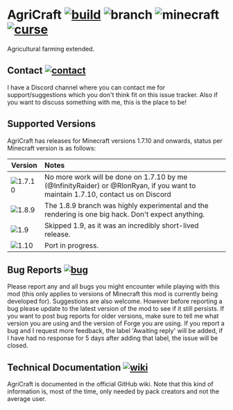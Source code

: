 # AgriCraft [![build]][build-link] ![branch][] ![minecraft][] [![curse]][curse-link]

Agricultural farming extended.

## Contact [![contact]][contact-link]
I have a Discord channel where you can contact me for support/suggestions which you don't think fit on this issue tracker. Also if you want to discuss something with me, this is the place to be!

## Supported Versions
AgriCraft has releases for Minecraft versions 1.7.10 and onwards, status per Minecraft version is as follows:

| Version  | Notes
|----------|:----------
|![1.7.10] | No more work will be done on 1.7.10 by me (@InfinityRaider) or @RlonRyan, if you want to maintain 1.7.10, contact us on Discord
|![1.8.9]   | The 1.8.9 branch was highly experimental and the rendering is one big hack. Don't expect anything.
|![1.9]    | Skipped 1.9, as it was an incredibly short-lived release.
|![1.10]   | Port in progress.

## Bug Reports [![bug]][bug-link]

Please report any and all bugs you might encounter while playing with this mod (this only applies to versions of Minecraft this mod is currently being developed for). Suggestions are also welcome.
However before reporting a bug please update to the latest version of the mod to see if it still persists.
If you want to post bug reports for older versions, make sure to tell me what version you are using and the version of Forge you are using.
If you report a bug and I request more feedback, the label 'Awaiting reply' will be added, if I have had no response for 5 days after adding that label, the issue will be closed.


## Technical Documentation [![wiki]][wiki-link]

AgriCraft is documented in the official GitHub wiki. Note that
this kind of information is, most of the time, only needed by pack creators and not the average user.

[build-link]:https://travis-ci.org/InfinityRaider/AgriCraft
[build]:https://travis-ci.org/InfinityRaider/AgriCraft.svg?branch=master "Travis-CI Build Status"
[branch]:https://img.shields.io/badge/branch-master-aaaaff.svg "GitHub Branch"
[minecraft]:https://agricraft.github.io/versions/1.10/minecraft.svg "Minecraft Version"
[curse-link]:http://agricraft.github.io/curse
[curse]:https://agricraft.github.io/images/curse.svg "CurseForge"
[contact-link]:https://agricraft.github.io/contact
[contact]:https://agricraft.github.io/images/contact.svg "InfinityRaider Contact"

[bug-link]:https://agricraft.github.io/issues
[bug]:https://agricraft.github.io/images/bug.svg "AgriCraft Issues"

[wiki-link]:https://agricraft.github.io/wiki
[wiki]:https://agricraft.github.io/images/wiki.svg "AgriCraft GitHub Wiki"

[1.7.10]:https://agricraft.github.io/versions/1.7.10/status.svg
[1.8.9]:https://agricraft.github.io/versions/1.8.9/status.svg
[1.9]:https://agricraft.github.io/versions/1.9/status.svg
[1.10]:https://agricraft.github.io/versions/1.10/status.svg
